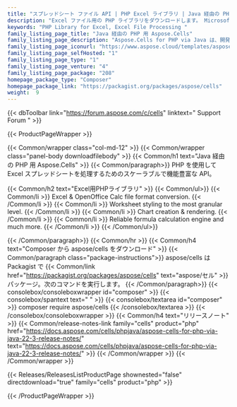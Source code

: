 ```yaml
---
title: "スプレッドシート ファイル API | PHP Excel ライブラリ | Java 経由の PHP 用 Aspose.Cells"
description: "Excel ファイル用の PHP ライブラリをダウンロードします。 Microsoft Excel に依存せずに、Excel ファイル操作タスクを実行し、Excel ファイルを PDF、画像、CSV、およびその他の多くの形式にエクスポートします。"
keywords: "PHP Library for Excel, Excel File Processing "
family_listing_page_title: "Java 経由の PHP 用 Aspose.Cells"
family_listing_page_description: "Aspose.Cells for PHP via Java は、開発者が JavaBridge を使用しながら、PHP アプリケーションで Excel スプレッドシートの読み取り、書き込み、および操作を行う機能を使用できるようにする Excel スプレッドシート処理 API です。"
family_listing_page_iconurl: "https://www.aspose.cloud/templates/aspose/App_Themes/V3/images/cells/272x272/aspose.cells-for-php-via-java-min.png"
family_listing_page_selfHosted: "1"
family_listing_page_type: "1"
family_listing_page_venture: "4"
family_listing_page_package: "208"
homepage_package_type: "Composer"
homepage_package_link: "https://packagist.org/packages/aspose/cells"
weight:  9
---
```


{{< dbToolbar link="https://forum.aspose.com/c/cells" linktext=" Support Forum " >}}


{{< ProductPageWrapper >}}

<!-- ProductPageContent-->
{{< Common/wrapper class="col-md-12" >}}
{{< Common/wrapper class="panel-body downloadfilebody" >}}
{{< Common/h1 text="Java 経由の PHP 用 Aspose.Cells" >}}
{{< Common/paragraph>}}
PHP を使用して Excel スプレッドシートを処理するためのスケーラブルで機能豊富な API。

{{< Common/h2 text="Excel用PHPライブラリ"  >}} {{< Common/ul>}}
    {{< Common/li >}} Excel & OpenOffice Calc file format conversion. {{< /Common/li >}}
   {{< Common/li >}} Worksheet styling to the most granular level. {{< /Common/li >}}
   {{< Common/li >}} Chart creation & rendering. {{< /Common/li >}}
   {{< Common/li >}} Reliable formula calculation engine and much more. {{< /Common/li >}}
 {{< /Common/ul>}}

{{< /Common/paragraph>}}
{{< Common/hr >}}
{{< Common/h4 text="Composer から aspose/cells をダウンロード"  >}}
{{< Common/paragraph class="package-instructions">}}
aspose/cells は Packagist で
{{< Common/link href="https://packagist.org/packages/aspose/cells" text="aspose/セル"  >}}パッケージ。次のコマンドを実行します。
{{< /Common/paragraph>}}
{{< consolebox/consoleboxwrapper id="composer" >}}
       {{< consolebox/spantext text=" " >}}
       {{< consolebox/textarea id="composer" >}} composer require aspose/cells {{< /consolebox/textarea >}}
{{< /consolebox/consoleboxwrapper >}}
{{< Common/h4 text="リリースノート"  >}}
{{< Common/release-notes-link family="cells" product="php" href="https://docs.aspose.com/cells/phpjava/aspose-cells-for-php-via-java-22-3-release-notes/" text="https://docs.aspose.com/cells/phpjava/aspose-cells-for-php-via-java-22-3-release-notes/"  >}}
{{< /Common/wrapper >}}
{{< /Common/wrapper >}}

<!-- /ProductPageContent-->



<!-- ReleasesListProductPage-->
   {{< Releases/ReleasesListProductPage shownested="false"  directdownload="true" family="cells" product="php" >}}
<!-- /ReleasesListProductPage-->

{{< /ProductPageWrapper >}}

